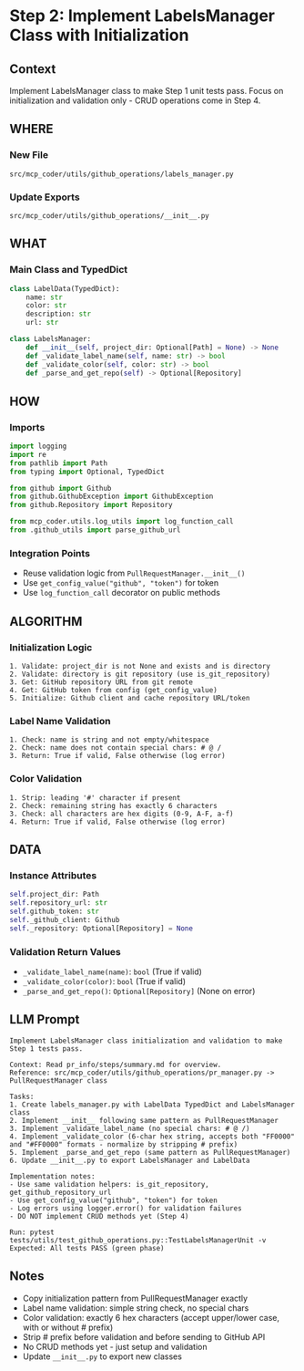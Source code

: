 # Step 2: Implement LabelsManager Class with Initialization

## Context
Implement LabelsManager class to make Step 1 unit tests pass. Focus on initialization and validation only - CRUD operations come in Step 4.

## WHERE

### New File
```
src/mcp_coder/utils/github_operations/labels_manager.py
```

### Update Exports
```
src/mcp_coder/utils/github_operations/__init__.py
```

## WHAT

### Main Class and TypedDict

```python
class LabelData(TypedDict):
    name: str
    color: str
    description: str
    url: str

class LabelsManager:
    def __init__(self, project_dir: Optional[Path] = None) -> None
    def _validate_label_name(self, name: str) -> bool
    def _validate_color(self, color: str) -> bool
    def _parse_and_get_repo(self) -> Optional[Repository]
```

## HOW

### Imports
```python
import logging
import re
from pathlib import Path
from typing import Optional, TypedDict

from github import Github
from github.GithubException import GithubException
from github.Repository import Repository

from mcp_coder.utils.log_utils import log_function_call
from .github_utils import parse_github_url
```

### Integration Points
- Reuse validation logic from `PullRequestManager.__init__()`
- Use `get_config_value("github", "token")` for token
- Use `log_function_call` decorator on public methods

## ALGORITHM

### Initialization Logic
```
1. Validate: project_dir is not None and exists and is directory
2. Validate: directory is git repository (use is_git_repository)
3. Get: GitHub repository URL from git remote
4. Get: GitHub token from config (get_config_value)
5. Initialize: Github client and cache repository URL/token
```

### Label Name Validation
```
1. Check: name is string and not empty/whitespace
2. Check: name does not contain special chars: # @ /
3. Return: True if valid, False otherwise (log error)
```

### Color Validation
```
1. Strip: leading '#' character if present
2. Check: remaining string has exactly 6 characters
3. Check: all characters are hex digits (0-9, A-F, a-f)
4. Return: True if valid, False otherwise (log error)
```

## DATA

### Instance Attributes
```python
self.project_dir: Path
self.repository_url: str
self.github_token: str
self._github_client: Github
self._repository: Optional[Repository] = None
```

### Validation Return Values
- `_validate_label_name(name)`: `bool` (True if valid)
- `_validate_color(color)`: `bool` (True if valid)
- `_parse_and_get_repo()`: `Optional[Repository]` (None on error)

## LLM Prompt

```
Implement LabelsManager class initialization and validation to make Step 1 tests pass.

Context: Read pr_info/steps/summary.md for overview.
Reference: src/mcp_coder/utils/github_operations/pr_manager.py -> PullRequestManager class

Tasks:
1. Create labels_manager.py with LabelData TypedDict and LabelsManager class
2. Implement __init__ following same pattern as PullRequestManager
3. Implement _validate_label_name (no special chars: # @ /)
4. Implement _validate_color (6-char hex string, accepts both "FF0000" and "#FF0000" formats - normalize by stripping # prefix)
5. Implement _parse_and_get_repo (same pattern as PullRequestManager)
6. Update __init__.py to export LabelsManager and LabelData

Implementation notes:
- Use same validation helpers: is_git_repository, get_github_repository_url
- Use get_config_value("github", "token") for token
- Log errors using logger.error() for validation failures
- DO NOT implement CRUD methods yet (Step 4)

Run: pytest tests/utils/test_github_operations.py::TestLabelsManagerUnit -v
Expected: All tests PASS (green phase)
```

## Notes

- Copy initialization pattern from PullRequestManager exactly
- Label name validation: simple string check, no special chars
- Color validation: exactly 6 hex characters (accept upper/lower case, with or without # prefix)
- Strip # prefix before validation and before sending to GitHub API
- No CRUD methods yet - just setup and validation
- Update `__init__.py` to export new classes
